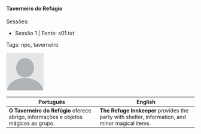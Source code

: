 
#### Taverneiro do Refúgio

Sessões:  
- Sessão 1 | Fonte: s01.txt

Tags: npc, taverneiro

![Taverneiro do Refúgio](docs/assets/npc/npc_blank.png)

| Português                                                                           | English                                                                                         |
| ----------------------------------------------------------------------------------- | ----------------------------------------------------------------------------------------------- |
| **O Taverneiro do Refúgio** oferece abrigo, informações e objetos mágicos ao grupo. | **The Refuge Innkeeper** provides the party with shelter, information, and minor magical items. |


